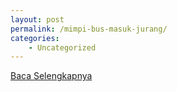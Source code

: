 ```yaml
---
layout: post
permalink: /mimpi-bus-masuk-jurang/
categories:
    - Uncategorized
---
```


[Baca Selengkapnya](/09)